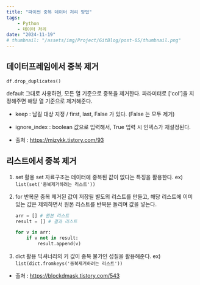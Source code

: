 ```yaml
---
title: "파이썬 중복 데이터 처리 방법"
tags:
    - Python
    - 데이터 처리
date: "2024-11-19"
# thumbnail: "/assets/img/Project/GitBlog/post-05/thumbnail.png"
---
```


## 데이터프레임에서 중복 제거

```
df.drop_duplicates()
```

default 그대로 사용하면, 모든 열 기준으로 중복을 제거한다.
파라미터로 ['col']을 지정해주면 해당 열 기준으로 제거해준다.
- keep : 남길 대상 지정 / first, last, False 가 있다. (False 는 모두 제거)
- ignore_index : boolean 값으로 입력해서, True 입력 시 인덱스가 재설정된다.

- 출처 : <https://mizykk.tistory.com/93>

## 리스트에서 중복 제거

1. set 활용
    set 자료구조는 데이터에 중복된 값이 없다는 특징을 활용한다.
    ex) `list(set('중복제거하려는 리스트'))`

2. for 반복문
    중복 제거된 값이 저장될 별도의 리스트를 만들고, 해당 리스트에 이미 있는 값은 제외하면서 원본 리스트를 반복문 돌리며 값을 넣는다.
    ```python
    arr = [] # 원본 리스트
    result = [] # 결과 리스트

    for v in arr:
        if v not in result:
            result.append(v)
    ```

3. dict 활용
    딕셔너리의 키 값이 중복 불가인 성질을 활용해준다.
    ex) `list(dict.fromkeys('중복제거하려는 리스트'))`

- 출처 : <https://blockdmask.tistory.com/543>